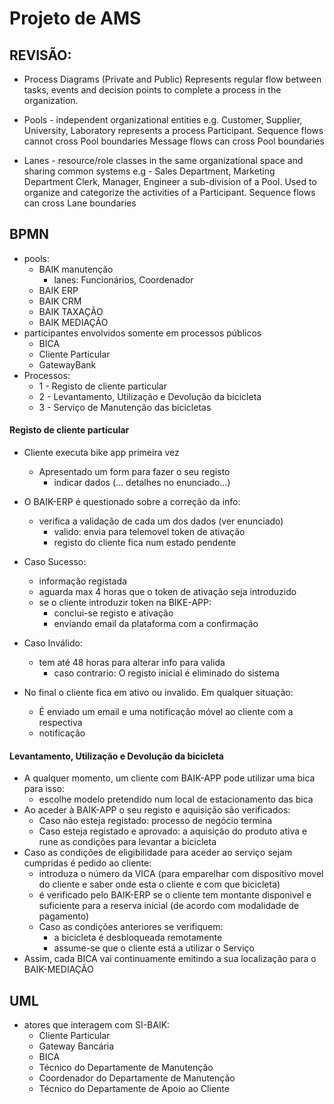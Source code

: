# Projeto de AMS
## REVISÃO:
* Process Diagrams (Private and Public) Represents regular
	flow between tasks, events and decision
	points to complete a process in the organization.

* Pools - independent organizational entities
	e.g.  Customer, Supplier, University, Laboratory
	represents a process Participant.
	Sequence flows cannot cross Pool boundaries
	Message flows can cross Pool boundaries

* Lanes - resource/role classes in the same organizational
	space and sharing common systems
	e.g 	- Sales Department, Marketing Department
		Clerk, Manager, Engineer
	a sub-division of a Pool. Used to organize and
	categorize the activities of a Participant.
	Sequence flows can cross Lane boundaries


## BPMN
* pools:
	* BAIK manutenção
		* lanes: Funcionários, Coordenador
	* BAIK ERP
	* BAIK CRM
	* BAIK TAXAÇÃO
	* BAIK MEDIAÇÃO
* participantes envolvidos somente em processos públicos
	* BICA
	* Cliente Particular
	* GatewayBank
* Processos:
	* 1 - Registo de cliente particular
	* 2 - Levantamento, Utilização e Devolução da bicicleta
	* 3 - Serviço de Manutenção das bicicletas

#### Registo de cliente particular
* Cliente executa bike app primeira vez
	* Apresentado um form para fazer o seu registo
		* indicar dados (... detalhes no enunciado...)

* O BAIK-ERP é questionado sobre a correção da info:
	* verifica a validação de cada um dos dados (ver enunciado)
		* valido: envia para telemovel token de ativação
		* registo do cliente fica num estado pendente
* Caso Sucesso:
	* informação registada
	* aguarda max 4 horas que o token de ativação seja introduzido
	* se o cliente introduzir token na BIKE-APP:
		* conclui-se registo e ativação
		* enviando email da plataforma com a confirmação
* Caso Inválido:
	* tem até 48 horas para alterar info para valida
		* caso contrario: O registo inicial é eliminado do sistema
* No final o cliente fica em ativo ou invalido. Em qualquer situação:
	* É enviado um email e uma notificação móvel ao cliente com a respectiva
	* notificação

#### Levantamento, Utilização e Devolução da bicicleta
* A qualquer momento, um cliente com BAIK-APP pode utilizar uma bica para isso:
	* escolhe modelo pretendido num local de estacionamento das bica
* Ao aceder à BAIK-APP o seu registo e aquisição são verificados:
	* Caso não esteja registado: processo de negócio termina
	* Caso esteja registado e aprovado: a aquisição do produto ativa e rune
	as condições para levantar a bicicleta
* Caso as condições de eligibilidade para aceder ao serviço sejam cumpridas
é pedido ao cliente:
	* introduza o número da VICA (para emparelhar com dispositivo movel do
		cliente e saber onde esta o cliente e com que bicicleta)
	* é verificado pelo  BAIK-ERP se o cliente tem montante disponivel e
		suficiente para a reserva inicial (de acordo com modalidade de pagamento)
	* Caso as condições anteriores se verifiquem:
		* a bicicleta é desbloqueada remotamente
		* assume-se que o cliente está a utilizar o Serviço
* Assim, cada BICA vai continuamente emitindo a sua localização para o
  BAIK-MEDIAÇÃO

## UML
* atores que interagem com SI-BAIK:
	* Cliente Particular
	* Gateway Bancária
	* BICA
	* Técnico do Departamente de Manutenção
	* Coordenador do Departamente de Manutenção
	* Técnico do Departamente de Apoio ao Cliente
